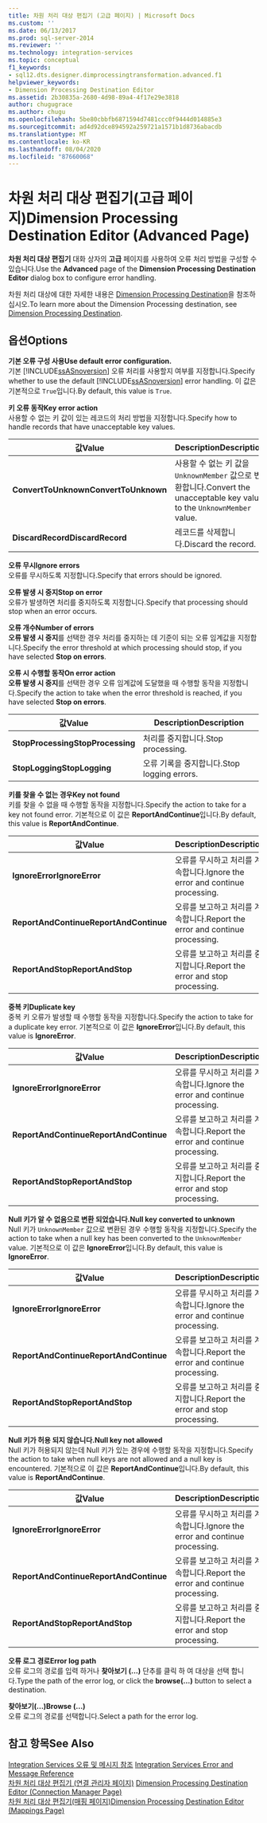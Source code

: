 ```yaml
---
title: 차원 처리 대상 편집기 (고급 페이지) | Microsoft Docs
ms.custom: ''
ms.date: 06/13/2017
ms.prod: sql-server-2014
ms.reviewer: ''
ms.technology: integration-services
ms.topic: conceptual
f1_keywords:
- sql12.dts.designer.dimprocessingtransformation.advanced.f1
helpviewer_keywords:
- Dimension Processing Destination Editor
ms.assetid: 2b30835a-2680-4d98-89a4-4f17e29e3818
author: chugugrace
ms.author: chugu
ms.openlocfilehash: 5be80cbbfb6871594d7481ccc0f9444d014885e3
ms.sourcegitcommit: ad4d92dce894592a259721a1571b1d8736abacdb
ms.translationtype: MT
ms.contentlocale: ko-KR
ms.lasthandoff: 08/04/2020
ms.locfileid: "87660068"
---
```

# <a name="dimension-processing-destination-editor-advanced-page"></a><span data-ttu-id="db154-102">차원 처리 대상 편집기(고급 페이지)</span><span class="sxs-lookup"><span data-stu-id="db154-102">Dimension Processing Destination Editor (Advanced Page)</span></span>
  <span data-ttu-id="db154-103">**차원 처리 대상 편집기** 대화 상자의 **고급** 페이지를 사용하여 오류 처리 방법을 구성할 수 있습니다.</span><span class="sxs-lookup"><span data-stu-id="db154-103">Use the **Advanced** page of the **Dimension Processing Destination Editor** dialog box to configure error handling.</span></span>  
  
 <span data-ttu-id="db154-104">차원 처리 대상에 대한 자세한 내용은 [Dimension Processing Destination](data-flow/dimension-processing-destination.md)을 참조하십시오.</span><span class="sxs-lookup"><span data-stu-id="db154-104">To learn more about the Dimension Processing destination, see [Dimension Processing Destination](data-flow/dimension-processing-destination.md).</span></span>  
  
## <a name="options"></a><span data-ttu-id="db154-105">옵션</span><span class="sxs-lookup"><span data-stu-id="db154-105">Options</span></span>  
 <span data-ttu-id="db154-106">**기본 오류 구성 사용**</span><span class="sxs-lookup"><span data-stu-id="db154-106">**Use default error configuration.**</span></span>  
 <span data-ttu-id="db154-107">기본 [!INCLUDE[ssASnoversion](../includes/ssasnoversion-md.md)] 오류 처리를 사용할지 여부를 지정합니다.</span><span class="sxs-lookup"><span data-stu-id="db154-107">Specify whether to use the default [!INCLUDE[ssASnoversion](../includes/ssasnoversion-md.md)] error handling.</span></span> <span data-ttu-id="db154-108">이 값은 기본적으로 `True`입니다.</span><span class="sxs-lookup"><span data-stu-id="db154-108">By default, this value is `True`.</span></span>  
  
 <span data-ttu-id="db154-109">**키 오류 동작**</span><span class="sxs-lookup"><span data-stu-id="db154-109">**Key error action**</span></span>  
 <span data-ttu-id="db154-110">사용할 수 없는 키 값이 있는 레코드의 처리 방법을 지정합니다.</span><span class="sxs-lookup"><span data-stu-id="db154-110">Specify how to handle records that have unacceptable key values.</span></span>  
  
|<span data-ttu-id="db154-111">값</span><span class="sxs-lookup"><span data-stu-id="db154-111">Value</span></span>|<span data-ttu-id="db154-112">Description</span><span class="sxs-lookup"><span data-stu-id="db154-112">Description</span></span>|  
|-----------|-----------------|  
|<span data-ttu-id="db154-113">**ConvertToUnknown**</span><span class="sxs-lookup"><span data-stu-id="db154-113">**ConvertToUnknown**</span></span>|<span data-ttu-id="db154-114">사용할 수 없는 키 값을 `UnknownMember` 값으로 변환합니다.</span><span class="sxs-lookup"><span data-stu-id="db154-114">Convert the unacceptable key value to the `UnknownMember` value.</span></span>|  
|<span data-ttu-id="db154-115">**DiscardRecord**</span><span class="sxs-lookup"><span data-stu-id="db154-115">**DiscardRecord**</span></span>|<span data-ttu-id="db154-116">레코드를 삭제합니다.</span><span class="sxs-lookup"><span data-stu-id="db154-116">Discard the record.</span></span>|  
  
 <span data-ttu-id="db154-117">**오류 무시**</span><span class="sxs-lookup"><span data-stu-id="db154-117">**Ignore errors**</span></span>  
 <span data-ttu-id="db154-118">오류를 무시하도록 지정합니다.</span><span class="sxs-lookup"><span data-stu-id="db154-118">Specify that errors should be ignored.</span></span>  
  
 <span data-ttu-id="db154-119">**오류 발생 시 중지**</span><span class="sxs-lookup"><span data-stu-id="db154-119">**Stop on error**</span></span>  
 <span data-ttu-id="db154-120">오류가 발생하면 처리를 중지하도록 지정합니다.</span><span class="sxs-lookup"><span data-stu-id="db154-120">Specify that processing should stop when an error occurs.</span></span>  
  
 <span data-ttu-id="db154-121">**오류 개수**</span><span class="sxs-lookup"><span data-stu-id="db154-121">**Number of errors**</span></span>  
 <span data-ttu-id="db154-122">**오류 발생 시 중지**를 선택한 경우 처리를 중지하는 데 기준이 되는 오류 임계값을 지정합니다.</span><span class="sxs-lookup"><span data-stu-id="db154-122">Specify the error threshold at which processing should stop, if you have selected **Stop on errors**.</span></span>  
  
 <span data-ttu-id="db154-123">**오류 시 수행할 동작**</span><span class="sxs-lookup"><span data-stu-id="db154-123">**On error action**</span></span>  
 <span data-ttu-id="db154-124">**오류 발생 시 중지**를 선택한 경우 오류 임계값에 도달했을 때 수행할 동작을 지정합니다.</span><span class="sxs-lookup"><span data-stu-id="db154-124">Specify the action to take when the error threshold is reached, if you have selected **Stop on errors**.</span></span>  
  
|<span data-ttu-id="db154-125">값</span><span class="sxs-lookup"><span data-stu-id="db154-125">Value</span></span>|<span data-ttu-id="db154-126">Description</span><span class="sxs-lookup"><span data-stu-id="db154-126">Description</span></span>|  
|-----------|-----------------|  
|<span data-ttu-id="db154-127">**StopProcessing**</span><span class="sxs-lookup"><span data-stu-id="db154-127">**StopProcessing**</span></span>|<span data-ttu-id="db154-128">처리를 중지합니다.</span><span class="sxs-lookup"><span data-stu-id="db154-128">Stop processing.</span></span>|  
|<span data-ttu-id="db154-129">**StopLogging**</span><span class="sxs-lookup"><span data-stu-id="db154-129">**StopLogging**</span></span>|<span data-ttu-id="db154-130">오류 기록을 중지합니다.</span><span class="sxs-lookup"><span data-stu-id="db154-130">Stop logging errors.</span></span>|  
  
 <span data-ttu-id="db154-131">**키를 찾을 수 없는 경우**</span><span class="sxs-lookup"><span data-stu-id="db154-131">**Key not found**</span></span>  
 <span data-ttu-id="db154-132">키를 찾을 수 없을 때 수행할 동작을 지정합니다.</span><span class="sxs-lookup"><span data-stu-id="db154-132">Specify the action to take for a key not found error.</span></span> <span data-ttu-id="db154-133">기본적으로 이 값은 **ReportAndContinue**입니다.</span><span class="sxs-lookup"><span data-stu-id="db154-133">By default, this value is **ReportAndContinue**.</span></span>  
  
|<span data-ttu-id="db154-134">값</span><span class="sxs-lookup"><span data-stu-id="db154-134">Value</span></span>|<span data-ttu-id="db154-135">Description</span><span class="sxs-lookup"><span data-stu-id="db154-135">Description</span></span>|  
|-----------|-----------------|  
|<span data-ttu-id="db154-136">**IgnoreError**</span><span class="sxs-lookup"><span data-stu-id="db154-136">**IgnoreError**</span></span>|<span data-ttu-id="db154-137">오류를 무시하고 처리를 계속합니다.</span><span class="sxs-lookup"><span data-stu-id="db154-137">Ignore the error and continue processing.</span></span>|  
|<span data-ttu-id="db154-138">**ReportAndContinue**</span><span class="sxs-lookup"><span data-stu-id="db154-138">**ReportAndContinue**</span></span>|<span data-ttu-id="db154-139">오류를 보고하고 처리를 계속합니다.</span><span class="sxs-lookup"><span data-stu-id="db154-139">Report the error and continue processing.</span></span>|  
|<span data-ttu-id="db154-140">**ReportAndStop**</span><span class="sxs-lookup"><span data-stu-id="db154-140">**ReportAndStop**</span></span>|<span data-ttu-id="db154-141">오류를 보고하고 처리를 중지합니다.</span><span class="sxs-lookup"><span data-stu-id="db154-141">Report the error and stop processing.</span></span>|  
  
 <span data-ttu-id="db154-142">**중복 키**</span><span class="sxs-lookup"><span data-stu-id="db154-142">**Duplicate key**</span></span>  
 <span data-ttu-id="db154-143">중복 키 오류가 발생할 때 수행할 동작을 지정합니다.</span><span class="sxs-lookup"><span data-stu-id="db154-143">Specify the action to take for a duplicate key error.</span></span> <span data-ttu-id="db154-144">기본적으로 이 값은 **IgnoreError**입니다.</span><span class="sxs-lookup"><span data-stu-id="db154-144">By default, this value is **IgnoreError**.</span></span>  
  
|<span data-ttu-id="db154-145">값</span><span class="sxs-lookup"><span data-stu-id="db154-145">Value</span></span>|<span data-ttu-id="db154-146">Description</span><span class="sxs-lookup"><span data-stu-id="db154-146">Description</span></span>|  
|-----------|-----------------|  
|<span data-ttu-id="db154-147">**IgnoreError**</span><span class="sxs-lookup"><span data-stu-id="db154-147">**IgnoreError**</span></span>|<span data-ttu-id="db154-148">오류를 무시하고 처리를 계속합니다.</span><span class="sxs-lookup"><span data-stu-id="db154-148">Ignore the error and continue processing.</span></span>|  
|<span data-ttu-id="db154-149">**ReportAndContinue**</span><span class="sxs-lookup"><span data-stu-id="db154-149">**ReportAndContinue**</span></span>|<span data-ttu-id="db154-150">오류를 보고하고 처리를 계속합니다.</span><span class="sxs-lookup"><span data-stu-id="db154-150">Report the error and continue processing.</span></span>|  
|<span data-ttu-id="db154-151">**ReportAndStop**</span><span class="sxs-lookup"><span data-stu-id="db154-151">**ReportAndStop**</span></span>|<span data-ttu-id="db154-152">오류를 보고하고 처리를 중지합니다.</span><span class="sxs-lookup"><span data-stu-id="db154-152">Report the error and stop processing.</span></span>|  
  
 <span data-ttu-id="db154-153">**Null 키가 알 수 없음으로 변환 되었습니다.**</span><span class="sxs-lookup"><span data-stu-id="db154-153">**Null key converted to unknown**</span></span>  
 <span data-ttu-id="db154-154">Null 키가 `UnknownMember` 값으로 변환된 경우 수행할 동작을 지정합니다.</span><span class="sxs-lookup"><span data-stu-id="db154-154">Specify the action to take when a null key has been converted to the `UnknownMember` value.</span></span> <span data-ttu-id="db154-155">기본적으로 이 값은 **IgnoreError**입니다.</span><span class="sxs-lookup"><span data-stu-id="db154-155">By default, this value is **IgnoreError**.</span></span>  
  
|<span data-ttu-id="db154-156">값</span><span class="sxs-lookup"><span data-stu-id="db154-156">Value</span></span>|<span data-ttu-id="db154-157">Description</span><span class="sxs-lookup"><span data-stu-id="db154-157">Description</span></span>|  
|-----------|-----------------|  
|<span data-ttu-id="db154-158">**IgnoreError**</span><span class="sxs-lookup"><span data-stu-id="db154-158">**IgnoreError**</span></span>|<span data-ttu-id="db154-159">오류를 무시하고 처리를 계속합니다.</span><span class="sxs-lookup"><span data-stu-id="db154-159">Ignore the error and continue processing.</span></span>|  
|<span data-ttu-id="db154-160">**ReportAndContinue**</span><span class="sxs-lookup"><span data-stu-id="db154-160">**ReportAndContinue**</span></span>|<span data-ttu-id="db154-161">오류를 보고하고 처리를 계속합니다.</span><span class="sxs-lookup"><span data-stu-id="db154-161">Report the error and continue processing.</span></span>|  
|<span data-ttu-id="db154-162">**ReportAndStop**</span><span class="sxs-lookup"><span data-stu-id="db154-162">**ReportAndStop**</span></span>|<span data-ttu-id="db154-163">오류를 보고하고 처리를 중지합니다.</span><span class="sxs-lookup"><span data-stu-id="db154-163">Report the error and stop processing.</span></span>|  
  
 <span data-ttu-id="db154-164">**Null 키가 허용 되지 않습니다.**</span><span class="sxs-lookup"><span data-stu-id="db154-164">**Null key not allowed**</span></span>  
 <span data-ttu-id="db154-165">Null 키가 허용되지 않는데 Null 키가 있는 경우에 수행할 동작을 지정합니다.</span><span class="sxs-lookup"><span data-stu-id="db154-165">Specify the action to take when null keys are not allowed and a null key is encountered.</span></span> <span data-ttu-id="db154-166">기본적으로 이 값은 **ReportAndContinue**입니다.</span><span class="sxs-lookup"><span data-stu-id="db154-166">By default, this value is **ReportAndContinue**.</span></span>  
  
|<span data-ttu-id="db154-167">값</span><span class="sxs-lookup"><span data-stu-id="db154-167">Value</span></span>|<span data-ttu-id="db154-168">Description</span><span class="sxs-lookup"><span data-stu-id="db154-168">Description</span></span>|  
|-----------|-----------------|  
|<span data-ttu-id="db154-169">**IgnoreError**</span><span class="sxs-lookup"><span data-stu-id="db154-169">**IgnoreError**</span></span>|<span data-ttu-id="db154-170">오류를 무시하고 처리를 계속합니다.</span><span class="sxs-lookup"><span data-stu-id="db154-170">Ignore the error and continue processing.</span></span>|  
|<span data-ttu-id="db154-171">**ReportAndContinue**</span><span class="sxs-lookup"><span data-stu-id="db154-171">**ReportAndContinue**</span></span>|<span data-ttu-id="db154-172">오류를 보고하고 처리를 계속합니다.</span><span class="sxs-lookup"><span data-stu-id="db154-172">Report the error and continue processing.</span></span>|  
|<span data-ttu-id="db154-173">**ReportAndStop**</span><span class="sxs-lookup"><span data-stu-id="db154-173">**ReportAndStop**</span></span>|<span data-ttu-id="db154-174">오류를 보고하고 처리를 중지합니다.</span><span class="sxs-lookup"><span data-stu-id="db154-174">Report the error and stop processing.</span></span>|  
  
 <span data-ttu-id="db154-175">**오류 로그 경로**</span><span class="sxs-lookup"><span data-stu-id="db154-175">**Error log path**</span></span>  
 <span data-ttu-id="db154-176">오류 로그의 경로를 입력 하거나 **찾아보기 (...)** 단추를 클릭 하 여 대상을 선택 합니다.</span><span class="sxs-lookup"><span data-stu-id="db154-176">Type the path of the error log, or click the **browse(...)** button to select a destination.</span></span>  
  
 <span data-ttu-id="db154-177">**찾아보기(...)**</span><span class="sxs-lookup"><span data-stu-id="db154-177">**Browse (...)**</span></span>  
 <span data-ttu-id="db154-178">오류 로그의 경로를 선택합니다.</span><span class="sxs-lookup"><span data-stu-id="db154-178">Select a path for the error log.</span></span>  
  
## <a name="see-also"></a><span data-ttu-id="db154-179">참고 항목</span><span class="sxs-lookup"><span data-stu-id="db154-179">See Also</span></span>  
 <span data-ttu-id="db154-180">[Integration Services 오류 및 메시지 참조](../../2014/integration-services/integration-services-error-and-message-reference.md) </span><span class="sxs-lookup"><span data-stu-id="db154-180">[Integration Services Error and Message Reference](../../2014/integration-services/integration-services-error-and-message-reference.md) </span></span>  
 <span data-ttu-id="db154-181">[차원 처리 대상 편집기 &#40;연결 관리자 페이지&#41;](../../2014/integration-services/dimension-processing-destination-editor-connection-manager-page.md) </span><span class="sxs-lookup"><span data-stu-id="db154-181">[Dimension Processing Destination Editor &#40;Connection Manager Page&#41;](../../2014/integration-services/dimension-processing-destination-editor-connection-manager-page.md) </span></span>  
 [<span data-ttu-id="db154-182">차원 처리 대상 편집기&#40;매핑 페이지&#41;</span><span class="sxs-lookup"><span data-stu-id="db154-182">Dimension Processing Destination Editor &#40;Mappings Page&#41;</span></span>](../../2014/integration-services/dimension-processing-destination-editor-mappings-page.md)  
  
  
